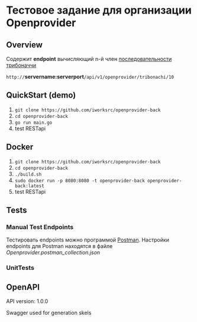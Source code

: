 # Тестовое задание для организации Openprovider

## Overview

Содержит **endpoint** вычисляющий n-й член [последовательности трибоначчи](https://oeis.org/A000073/list)

```http://```**servername:serverport**```/api/v1/openprovider/tribonachi/10```

## QuickStart (demo)
1. ```git clone https://github.com/iworksrc/openprovider-back```
2. ```cd openprovider-back```
3. ```go run main.go```
4. test RESTapi


## Docker

1. ```git clone https://github.com/iworksrc/openprovider-back```
2. ```cd openprovider-back```
3. ```./build.sh```
4. ```sudo docker run -p 8080:8080 -t openprovider-back openprovider-back:latest```
5. test RESTapi

## Tests
### Manual Test Endpoints
Тестировать endpoints можно программой [Postman](https://www.getpostman.com/apps).
Настройки endpoints для Postman находятся в файле *Openprovider.postman_collection.json*

### UnitTests

## OpenAPI
API version: 1.0.0

Swagger used for generation skels

